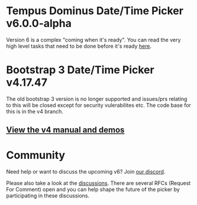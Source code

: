 # Tempus Dominus Date/Time Picker v6.0.0-alpha

Version 6 is a complex "coming when it's ready". You can read the very high level tasks that need to be done before it's ready [here](https://github.com/Eonasdan/bootstrap-datetimepicker/issues/2326).


# Bootstrap 3 Date/Time Picker v4.17.47

The old bootstrap 3 version is no longer supported and issues/prs relating to this will be closed except for security vulerabilites etc. The code base for this is in the v4 branch.

## [View the v4 manual and demos](https://getdatepicker.com/4)

# Community

Need help or want to discuss the upcoming v6? Join [our discord](https://discord.gg/BHS9jw9YPf).

Please also take a look at the [discussions](https://github.com/Eonasdan/tempus-dominus/discussions). There are several RFCs (Request For Comment) open and you can help shape the future of the picker by participating in these discussions.
